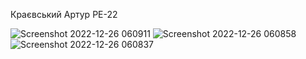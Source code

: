 Краєвський Артур РЕ-22

![Screenshot 2022-12-26 060911](https://user-images.githubusercontent.com/71080020/209498796-50b3f56a-c710-482b-9db3-b9d32ec9518b.png)
![Screenshot 2022-12-26 060858](https://user-images.githubusercontent.com/71080020/209498813-02798b69-6427-4371-a9cf-68727a6f3f52.png)
![Screenshot 2022-12-26 060837](https://user-images.githubusercontent.com/71080020/209498820-b1a57403-5203-40d6-9980-6e1701931f1d.png)
